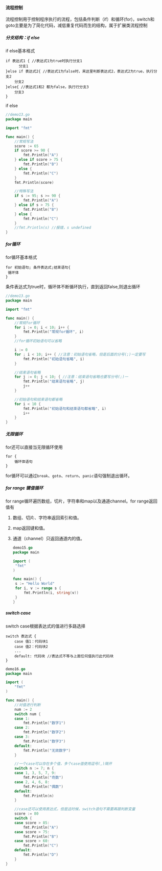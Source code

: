 #### 流程控制

流程控制用于控制程序执行的流程，包括条件判断（if）和循环(for)，switch和goto主要是为了简化代码，减低重复代码而生的结构，属于扩展类流程控制

##### 分支结构：if else

if else基本格式

```
if 表达式1 { //表达式1为true时执行分支1
      分支1 
}else if 表达式2{ //表达式1为false时，来这里判断表达式2，表达式2为true，执行分支2
    分支2
}else{ //表达式1和2 都为false，执行行分支3
    分支3
}
```

if else

```go
//demo13.go
package main

import "fmt"

func main() {
	//常规写法
	score := 65
	if score >= 90 {
		fmt.Println("A")
	} else if score > 75 {
		fmt.Println("B")
	} else {
		fmt.Println("C")
	}
	fmt.Println(score)

	//特殊写法
	if s := 95; s >= 90 {
		fmt.Println("A")
	} else if s > 75 {
		fmt.Println("B")
	} else {
		fmt.Println("C")
	}
	//fmt.Println(s) //报错，s undefined
}
```

##### for循环

for循环基本格式

```
for 初始语句; 条件表达式;结束语句{
 循环体
}
```

条件表达式为true时，循环体不断循环执行，直到返回false,则退出循环

```go
//demo13.go
package main

import "fmt"

func main() {
	//常规for循环
	for i := 0; i < 10; i++ {
		fmt.Println("常规for循环", i)
	}
	//for循环初始语句可以省略

	i := 0
	for ; i < 10; i++ { //注意：初始语句省略，但是后面的分号(;)一定要写
		fmt.Println("初始语句省略", i)
	}

	//结束语句省略
	for j := 0; j < 10; { //注意：结束语句省略也要写分号(;)一
		fmt.Println("结束语句省略", j)
		j++
	}

	//初始语句和结束语句都省略
	for i < 10 {
		fmt.Println("初始语句和结束语句都省略", i)
		i++
	}
}
```

##### 无限循环

for还可以直接当无限循环使用

```
for {
    循环体语句
}
```

for循环可以通过`break`、`goto`、`return`、`panic`语句强制退出循环。 

##### for range 键值循环

for range循环遍历数组，切片，字符串和map以及通道channel。for range返回值有

1. 数组、切片、字符串返回索引和值。

2. map返回键和值。

3. 通道（channel）只返回通道内的值。

   ```go
   demo15.go
   package main
   
   import (
   	"fmt"
   )
   
   func main() {
   	s := "Hello World"
   	for i, v := range s {
   		fmt.Println(i, string(v))
   	}
   }
   
   ```

##### switch case

switch case根据表达式的值进行多路选择 

```
switch 表达式 {
    case 值1：代码块1
    case 值2：代码块2
    ...
    default: 代码块 //表达式不等与上面任何值执行此代码块
}
```

```go
demo16.go
package main

import (
	"fmt"
)

func main() {
	//对值进行判断
	num := 2
	switch num {
	case 1:
		fmt.Println("数字1")
	case 2:
		fmt.Println("数字2")
	case 3:
		fmt.Println("数字3")
	default:
		fmt.Println("无效数字")
	}

	//一个case可以存在多个值，多个case值使用逗号(,)隔开
	switch n := 7; n {
	case 1, 3, 5, 7, 9:
		fmt.Println("奇数")
	case 2, 4, 6, 8:
		fmt.Println("偶数")
	default:
		fmt.Println(n)
	}

	//case还可以使用表达式，但是这时候，switch语句不需要再跟判断变量
	score := 80
	switch {
	case score > 85:
		fmt.Println("A")
	case score > 75:
		fmt.Println("B")
	case score > 60:
		fmt.Println("C")
	default:
		fmt.Println("D")
	}
}

```













